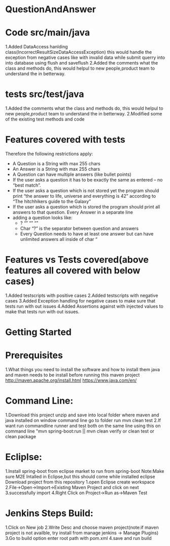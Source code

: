 # QuestionAndAnswer

# Code src/main/java
1.Added DataAccess hanlding class(IncorrectResultSizeDataAccessException) this would handle the exception from negative  cases like with invalid data while submit querry into into database using flush and saveflush
2.Added the comments what the class and methods do, this would helpul to new people,product team to understand the in betterway.
# tests src/test/java
1.Added the comments what the class and methods do, this would helpul to new people,product team to understand the in betterway.
2.Modified some of the existing test methods and code

# Features covered with tests
  
Therefore the following restrictions apply:
  - A Question is a String with max 255 chars
  - An Answer is a String with max 255 chars
  - A Question can have multiple answers (like bullet points)
  - If the user asks a question it has to be exactly the same as entered – no “best match”.
  - If the user asks a question which is not stored yet the program should print “the answer to life, universe and everything is 42” according to “The hitchhikers guide to the Galaxy”
  - If the user asks a question which is  stored the program should print all answers to that question. Every Answer in a separate line
  - adding a question looks like: 
    - <question>? “<answer1>” “<answer2>” “<answerX>”
    - Char “?” is the separator between question and answers
    - Every Question needs to have at least one answer but can have unlimited answers all inside of char “
  
# Features vs Tests covered(above features all covered with below cases)
  1.Added testscripts with positive cases
  2.Added testscripts with negative cases
  3.Added Exception handling for negative cases to make sure that tests run with out issues
  4.Added Assertions against with injected values to make that tests run with out issues.

# Getting Started

# Prerequisites
  1.What things you need to install the software and how to install them java and maven needs to be install before running this maven project http://maven.apache.org/install.html https://www.java.com/en/

# Command Line:
1.Download this project unzip and save into local folder where maven and java installed on window command line go to folder run mvn clean test
2.If want run commandline runner and test both on the same line  using this on command line "mvn spring-boot:run || mvn clean verify or clean test or clean package

# Ecliplse:
1.Install spring-boot from eclipse market to run from spring-boot
Note:Make sure M2E Intalled in Eclipse,but this should come while installed eclipse Download project from this repository 1.open Eclipse create workspace 2.File->Open->Import->Existing Maven Project and click on next 3.successfully import 4.Right Click on Project->Run as->Maven Test

# Jenkins Steps Build:

1.Click on New job 2.Write Desc and choose maven project(note:if maven project is not availble, try install from manage jenkins -> Manage Plugins) 3.Go to build option enter root path with pom.xml 4.save and run build


   
